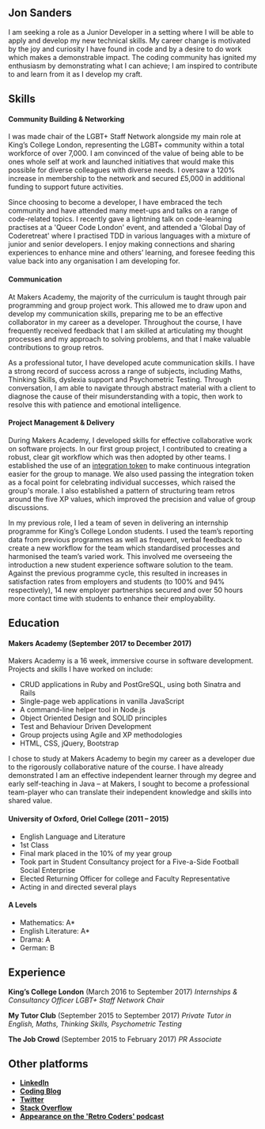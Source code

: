 ## Jon Sanders
I am seeking a role as a Junior Developer in a setting where I will be able to apply and develop my new technical skills. My career change is motivated by the joy and curiosity I have found in code and by a desire to do work which makes a demonstrable impact. The coding community has ignited my enthusiasm by demonstrating what I can achieve; I am inspired to contribute to and learn from it as I develop my craft.
## Skills

#### Community Building & Networking
I was made chair of the LGBT+ Staff Network alongside my main role at King’s College London, representing the LGBT+ community within a total workforce of over 7,000. I am convinced of the value of being able to be ones whole self at work and launched initiatives that would make this possible for diverse colleagues with diverse needs. I oversaw a 120% increase in membership to the network and secured £5,000 in additional funding to support future activities.

Since choosing to become a developer, I have embraced the tech community and have attended many meet-ups and talks on a range of code-related topics. I recently gave a lightning talk on code-learning practises at a 'Queer Code London' event, and attended a 'Global Day of Coderetreat' where I practised TDD in various languages with a mixture of junior and senior developers. I enjoy making connections and sharing experiences to enhance mine and others’ learning, and foresee feeding this value back into any organisation I am developing for.

#### Communication

At Makers Academy, the majority of the curriculum is taught through pair programming and group project work. This allowed me to draw upon and develop my communication skills, preparing me to be an effective collaborator in my career as a developer. Throughout the course, I have frequently received feedback that I am skilled at articulating my thought processes and my approach to solving problems, and that I make valuable contributions to group retros.

As a professional tutor, I have developed acute communication skills. I have a strong record of success across a range of subjects, including Maths, Thinking Skills, dyslexia support and Psychometric Testing. Through conversation, I am able to navigate through abstract material with a client to diagnose the cause of their misunderstanding with a topic, then work to resolve this with patience and emotional intelligence.

#### Project Management & Delivery
During Makers Academy, I developed skills for effective collaborative work on software projects. In our first group project, I contributed to creating a robust, clear git workflow which was then adopted by other teams. I established the use of an [integration token](http://wiki.c2.com/?IntegrationToken) to make continuous integration easier for the group to manage. We also used passing the integration token as a focal point for celebrating individual successes, which raised the group's morale. I also established a pattern of structuring team retros around the five XP values, which improved the precision and value of group discussions.

In my previous role, I led a team of seven in delivering an internship programme for King’s College London students. I used the team’s reporting data from previous programmes as well as frequent, verbal feedback to create a new workflow for the team which standardised processes and harmonised the team’s varied work. This involved me overseeing the introduction a new student experience software solution to the team. Against the previous programme cycle, this resulted in increases in satisfaction rates from employers and students (to 100% and 94% respectively), 14 new employer partnerships secured and over 50 hours more contact time with students to enhance their employability.

## Education
#### Makers Academy (September 2017 to December 2017)

Makers Academy is a 16 week, immersive course in software development. Projects and skills I have worked on include:

- CRUD applications in Ruby and PostGreSQL, using both Sinatra and Rails
- Single-page web applications in vanilla JavaScript
- A command-line helper tool in Node.js
- Object Oriented Design and SOLID principles
- Test and Behaviour Driven Development
- Group projects using Agile and XP methodologies
- HTML, CSS, jQuery, Bootstrap

I chose to study at Makers Academy to begin my career as a developer due to the rigorously collaborative nature of the course. I have already demonstrated I am an effective independent learner through my degree and early self-teaching in Java – at Makers, I sought to become a professional team-player who can translate their independent knowledge and skills into shared value.

#### University of Oxford, Oriel College (2011 – 2015)
- English Language and Literature
- 1st Class
- Final mark placed in the 10% of my year group
- Took part in Student Consultancy project for a Five-a-Side Football Social Enterprise
- Elected Returning Officer for college and Faculty Representative
- Acting in and directed several plays
#### A Levels
- Mathematics: A*
- English Literature: A*
- Drama: A
- German: B
## Experience
**King’s College London** (March 2016 to September 2017)
*Internships & Consultancy Officer*
*LGBT+ Staff Network Chair*

**My Tutor Club** (September 2015 to September 2017)
*Private Tutor in English, Maths, Thinking Skills, Psychometric Testing*

**The Job Crowd** (September 2015 to February 2017)
*PR Associate*

## Other platforms

- **[LinkedIn](linkedin.com/in/jonsanders101)**
- **[Coding Blog](medium.com/@jonsanders101)**
- **[Twitter](twitter.com/jonsanders101)**
- **[Stack Overflow](stackexchange.com/users/10326966/jonsanders101)**
- **[Appearance on the 'Retro Coders' podcast](http://castbox.fm/episode/Episode-2-Week-2-at-Makers-Academy-ft.-Adam-Turnbull-id1076442-id55357325?country=gb)**
